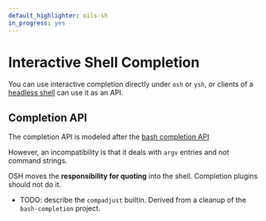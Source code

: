```yaml
---
default_highlighter: oils-sh
in_progress: yes
---
```


Interactive Shell Completion
============================

You can use interactive completion directly under `osh` or `ysh`, or clients of
a [headless shell](headless.html) can use it as an API.  

## Completion API

The completion API is modeled after the [bash completion
API](https://www.gnu.org/software/bash/manual/html_node/Command-Line-Editing.html#Command-Line-Editing)

However, an incompatibility is that it deals with `argv` entries and not
command strings.

OSH moves the **responsibility for quoting** into the shell.  Completion
plugins should not do it.

- TODO: describe the `compadjust` builtin.  Derived from a cleanup of the
  `bash-completion` project.

